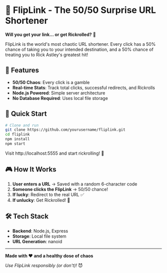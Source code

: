 # 🎲 FlipLink - The 50/50 Surprise URL Shortener

**Will you get your link... or get Rickrolled?** 🎵

FlipLink is the world's most chaotic URL shortener. Every click has a 50% chance of taking you to your intended destination, and a 50% chance of treating you to Rick Astley's greatest hit!

## 🎯 Features

- **50/50 Chaos**: Every click is a gamble
- **Real-time Stats**: Track total clicks, successful redirects, and Rickrolls
- **Node.js Powered**: Simple server architecture
- **No Database Required**: Uses local file storage

## 🚀 Quick Start

```bash
# Clone and run
git clone https://github.com/yourusername/fliplink.git
cd fliplink
npm install
npm start
```

Visit http://localhost:5555 and start rickrolling! 🎵

## 🎮 How It Works

1. **User enters a URL** → Saved with a random 6-character code
2. **Someone clicks the FlipLink** → 50/50 chance!
3. **If lucky**: Redirect to the real URL ✅
4. **If unlucky**: Get Rickrolled! 🎵

## 🛠️ Tech Stack

- **Backend**: Node.js, Express
- **Storage**: Local file system
- **URL Generation**: nanoid

---

**Made with ❤️ and a healthy dose of chaos**

*Use FlipLink responsibly (or don't)!* 😈